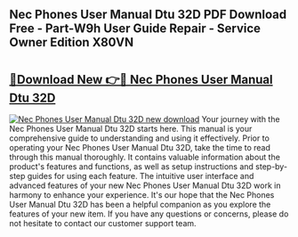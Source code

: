 ## Nec Phones User Manual Dtu 32D PDF Download Free - Part-W9h User Guide Repair - Service Owner Edition X80VN

# <h2><a href="http://bc63780.oget.top/?id=Nec+Phones+User+Manual+Dtu+32D">🔗Download New 👉🔴 Nec Phones User Manual Dtu 32D</a></h2>

[![Nec Phones User Manual Dtu 32D new download](https://i.imgur.com/5g1atiW.png)](http://bc63780.oget.top/?id=Nec+Phones+User+Manual+Dtu+32D)
Your journey with the Nec Phones User Manual Dtu 32D starts here. This manual is your comprehensive guide to understanding and using it effectively. Prior to operating your Nec Phones User Manual Dtu 32D, take the time to read through this manual thoroughly. It contains valuable information about the product's features and functions, as well as setup instructions and step-by-step guides for using each feature. The intuitive user interface and advanced features of your new Nec Phones User Manual Dtu 32D work in harmony to enhance your experience. It's our hope that the Nec Phones User Manual Dtu 32D has been a helpful companion as you explore the features of your new item. If you have any questions or concerns, please do not hesitate to contact our customer support team.
